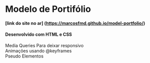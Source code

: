 # Modelo de Portifólio

#### [link do site no ar] (https://marcosfmd.github.io/model-portfolio/)

#### Desenvolvido com HTML e CSS


 Media Queries Para deixar responsivo <br>
 Animações usando @keyframes <br>
 Pseudo Elementos <br>
